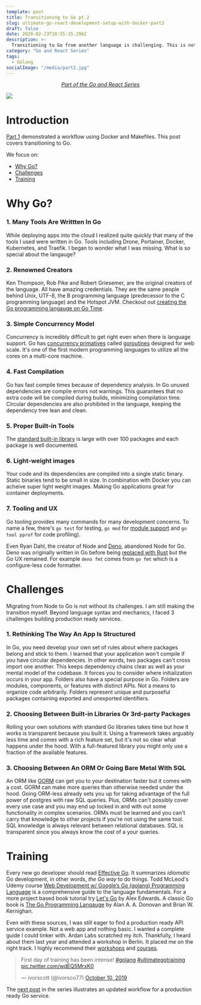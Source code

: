 ```yaml
---
template: post
title: Transitioning to Go pt.2
slug: ultimate-go-react-development-setup-with-docker-part2
draft: false
date: 2020-02-23T10:55:15.296Z
description: >-
  Transitioning to Go from another language is challenging. This is not a tutorial. In this post I share the obstacles I faced.
category: "Go and React Series"
tags:
  - Golang
socialImage: "/media/part2.jpg"
---
```


<!-- PART OF A SERIES -->
<center>
<i>
  <a href ="/category/go-and-react-series/">Part of the Go and React Series</a>
</i>
</center>

![](/media/part2.jpg)

# Introduction

[Part 1](/ultimate-go-react-development-setup-with-docker) demonstrated a workflow using Docker and Makefiles. This post covers transitioning to Go.

We focus on:

- [Why Go?](#why-go)
- [Challenges](#challenges)
- [Training](#training)

# Why Go?

### 1. Many Tools Are Writtten In Go

While deploying apps into the cloud I realized quite quickly that many of the tools I used were written in Go. Tools including Drone, Portainer, Docker, Kubernetes, and Traefik. I began to wonder what I was missing. What is so special about the langauge?

### 2. Renowned Creators

Ken Thompson, Rob Pike and Robert Griesemer, are the original creators of the language. All have amazing credentials. They are the same people behind Unix, UTF-8, the B programming language (predecessor to the C programming language) and the Hotspot JVM. Checkout out [creating the Go programming langauge on Go Time](https://changelog.com/gotime/100).

### 3. Simple Concurrency Model

Concurrency is incredibly difficult to get right even when there is language support. Go has [concurrency primatives](https://www.golang-book.com/books/intro/10) called [goroutines](https://tpaschalis.github.io/goroutines-size/) designed for web scale. It's one of the first modern programming languages to utilize all the cores on a multi-core machine.

### 4. Fast Compilation

Go has fast compile times because of dependency analysis. In Go unused dependencies are compile errors not warnings. This guarantees that no extra code will be compiled during builds, minimizing compilation time. Circular dependencies are also prohibited in the language, keeping the dependency tree lean and clean.

### 5. Proper Built-in Tools

The [standard built-in library](https://golang.org/pkg/) is large with over 100 packages and each package is well documented.

### 6. Light-weight images

Your code and its dependencies are compiled into a single static binary. Static binaries tend to be small in size. In combination with Docker you can acheive super light weight images. Making Go appilcations great for container deployments.

### 7. Tooling and UX

Go tooling provides many commands for many development concerns. To name a few, there's `go test` for testing, `go mod` for [module support](https://blog.golang.org/using-go-modules) and `go tool pprof` for code profiling).

Even Ryan Dahl, the creator of Node and [Deno](https://deno.land/manual), abandoned Node for Go. Deno was originally written in Go before being [replaced with Rust](https://github.com/denoland/deno/issues/205) but the Go UX remained. For example `deno fmt` comes from `go fmt` which is a configure-less code formatter.

# Challenges

Migrating from Node to Go is not without its challenges. I am still making the transition myself. Beyond language syntax and mechanics, I faced 3 challenges building production ready services.

### 1. Rethinking The Way An App Is Structured

In Go, you need develop your own set of rules about where packages belong and stick to them. I learned that your application won't compile if you have circular dependencies. In other words, two packages can't cross import one another. This keeps dependency chains clear as well as your mental model of the codebase. It forces you to consider where initialization occurs in your app. Folders also have a special purpose in Go. Folders are modules, components, or features with distinct APIs. Not a means to organize code arbitrarily. Folders represent unique and purposeful packages containing exported and unexported identifiers.

### 2. Choosing Between Built-in Libraries Or 3rd-party Packages

Rolling your own solutions with standard Go libraries takes time but how it works is transparent because you built it. Using a framework takes arguably less time and comes with a rich feature set, but it's not so clear what happens under the hood. With a full-featured library you might only use a fraction of the available features.

### 3. Choosing Between An ORM Or Going Bare Metal With SQL

An ORM like [GORM](https://gorm.io/) can get you to your destination faster but it comes with a cost. GORM can make more queries than otherwise needed under the hood. Going ORM-less already sets you up for taking advantage of the full power of postgres with raw SQL queries. Plus, ORMs can't possibly cover every use case and you may end up locked in and with out some functionality in complex scenarios. ORMs must be learned and you can't carry that knowledge to other projects if you're not using the same tool. SQL knowledge is always relevant between relational databases. SQL is transparent since you always know the cost of a your queries.

# Training

Every new go developer should read [Effective Go](). It summarizes _idiomatic_ Go development, in other words, _the Go way_ to do things. Todd McLeod's Udemy course [Web Development w/ Google’s Go (golang) Programming Language](https://www.udemy.com/course/go-programming-language) is a comprehensive guide to the language fundamentals. For a more project based book tutorial try [Let's Go](https://lets-go.alexedwards.net/) by Alex Edwards. A classic Go book is [The Go Programming Langauge](https://www.amazon.com/Programming-Language-Addison-Wesley-Professional-Computing-ebook/dp/B0184N7WWS/) by Alan A. A. Donovan and Brian W. Kernighan.

Even with these sources, I was still eager to find a production ready API service example. Not a web app and nothing basic. I wanted a complete guide I could tinker with. Ardan Labs scratched my itch. Thankfully, I heard about them last year and attended a workshop in Berlin. It placed me on the right track. I highly recommend their [workshops](https://www.eventbrite.com/o/ardan-labs-7092394651?utm_source=ardan_website&utm_medium=scrolling_banner&utm_campaign=website_livestream_promo) and [courses](https://education.ardanlabs.com/).

<blockquote class="twitter-tweet"><p lang="en" dir="ltr">First day of training has been intense! <a href="https://twitter.com/hashtag/golang?src=hash&amp;ref_src=twsrc%5Etfw">#golang</a> <a href="https://twitter.com/hashtag/ultimategotraining?src=hash&amp;ref_src=twsrc%5Etfw">#ultimategotraining</a> <a href="https://t.co/wdEQ5MrxK0">pic.twitter.com/wdEQ5MrxK0</a></p>&mdash; ivorscott (@ivorsco77) <a href="https://twitter.com/ivorsco77/status/1182291425830019074?ref_src=twsrc%5Etfw">October 10, 2019</a></blockquote>

The [next post](ultimate-go-react-development-setup-with-docker-part3) in the series illustrates an updated workflow for a production ready Go service.
